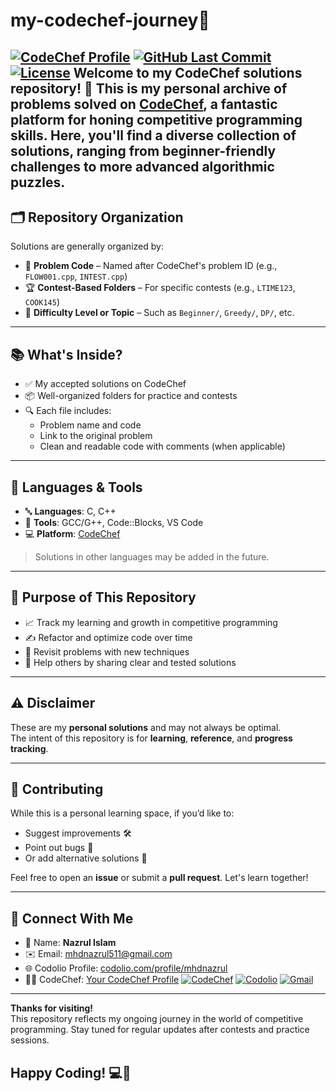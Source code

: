 # my-codechef-journey🚀

[![CodeChef Profile](https://img.shields.io/badge/CodeChef-Profile-brightgreen?style=for-the-badge&logo=codechef)](YOUR_CODECHEF_PROFILE_URL)
[![GitHub Last Commit](https://img.shields.io/github/last-commit/YOUR_GITHUB_USERNAME/YOUR_REPOSITORY_NAME?style=for-the-badge&logo=github)](https://github.com/YOUR_GITHUB_USERNAME/YOUR_REPOSITORY_NAME/commits/main)
[![License](https://img.shields.io/badge/License-MIT-yellow.svg?style=for-the-badge)](LICENSE_LINK) Welcome to my CodeChef solutions repository! 🎉 This is my personal archive of problems solved on [CodeChef](https://www.codechef.com/), a fantastic platform for honing competitive programming skills. Here, you'll find a diverse collection of solutions, ranging from beginner-friendly challenges to more advanced algorithmic puzzles.
---

## 🗂️ Repository Organization

Solutions are generally organized by:

- 🧩 **Problem Code** – Named after CodeChef's problem ID (e.g., `FLOW001.cpp`, `INTEST.cpp`)
- 🏆 **Contest-Based Folders** – For specific contests (e.g., `LTIME123`, `COOK145`)
- 📁 **Difficulty Level or Topic** – Such as `Beginner/`, `Greedy/`, `DP/`, etc.

---

## 📚 What's Inside?

- ✅ My accepted solutions on CodeChef
- 📦 Well-organized folders for practice and contests
- 🔍 Each file includes:
  - Problem name and code
  - Link to the original problem
  - Clean and readable code with comments (when applicable)

---

## 🧠 Languages & Tools

- 🔤 **Languages**: C, C++
- 🧰 **Tools**: GCC/G++, Code::Blocks, VS Code
- 💻 **Platform**: [CodeChef](https://www.codechef.com/)

> Solutions in other languages may be added in the future.

---

## 🎯 Purpose of This Repository

- 📈 Track my learning and growth in competitive programming
- ✍️ Refactor and optimize code over time
- 🧪 Revisit problems with new techniques
- 🌱 Help others by sharing clear and tested solutions

---

## ⚠️ Disclaimer

These are my **personal solutions** and may not always be optimal.  
The intent of this repository is for **learning**, **reference**, and **progress tracking**.

---

## 🤝 Contributing

While this is a personal learning space, if you’d like to:

- Suggest improvements 🛠️  
- Point out bugs 🐞  
- Or add alternative solutions 🔄  

Feel free to open an **issue** or submit a **pull request**. Let's learn together!

---

## 🔗 Connect With Me

- 👤 Name: **Nazrul Islam**
- ✉️ Email: [mhdnazrul511@gmail.com](mailto:mhdnazrul511@gmail.com)
- 🌐 Codolio Profile: [codolio.com/profile/mhdnazrul](https://codolio.com/profile/mhdnazrul)
- 🧑‍💻 CodeChef: [Your CodeChef Profile](https://www.codechef.com/users/mhdnazrul)
[![CodeChef](https://img.shields.io/badge/CodeChef-Profile-brightgreen?style=flat-square&logo=codechef)]([YOUR_CODECHEF_PROFILE_URL](https://www.codechef.com/users/mhdnazrul))
[![Codolio](https://img.shields.io/badge/Codolio-Profile-blue?style=flat-square&logo=link)](https://codolio.com/profile/mhdnazrul)
[![Gmail](https://img.shields.io/badge/Email-mhdnazrul511@gmail.com-red?style=flat-square&logo=gmail)](mailto:mhdnazrul511@gmail.com)


---
**Thanks for visiting!**  
This repository reflects my ongoing journey in the world of competitive programming. Stay tuned for regular updates after contests and practice sessions.

**Happy Coding! 💻🌟**
---

